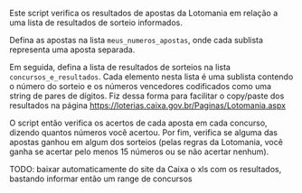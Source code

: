 Este script verifica os resultados de apostas da Lotomania em relação a uma lista de resultados de sorteio informados.

Defina as apostas na lista `meus_numeros_apostas`, onde cada sublista representa uma aposta separada.

Em seguida, defina a lista de resultados de sorteios na lista `concursos_e_resultados`. Cada elemento nesta lista
é uma sublista contendo o número do sorteio e os números vencedores codificados como uma string de pares de dígitos.
Fiz dessa forma para facilitar o copy/paste dos resultados na página https://loterias.caixa.gov.br/Paginas/Lotomania.aspx

O script então verifica os acertos de cada aposta em cada concurso, dizendo quantos números você acertou.
Por fim, verifica se alguma das apostas ganhou em algum dos sorteios (pelas regras da Lotomania, você ganha
se acertar pelo menos 15 números ou se não acertar nenhum).

TODO: baixar automaticamente do site da Caixa o xls com os resultados, bastando informar então um range de concursos
